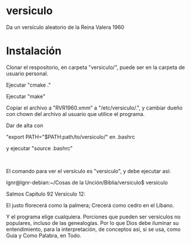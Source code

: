 # versiculo
Da un versículo aleatorio de la Reina Valera 1960
<br />
# Instalación
Clonar el respositorio, en carpeta "versiculo/", puede ser en la carpeta de usuario personal.

Ejecutar "cmake ."

Ejecutar "make"

Copiar el archivo a "RVR1960.xmm" a "/etc/versiculo/.", y cambiar dueño con chown del archivo al usuario que utilice el programa.

Dar de alta con 

"export PATH="$PATH:path/to/versiculo/" en .bashrc

y ejecutar "source .bashrc"

</br>

El comando para ver el versículo es "versiculo", y debe ejecutar así:

lgnr@lgnr-debian:~/Cosas de la Unción/Biblia/versiculo$ versiculo 


Salmos Capítulo 92 Versículo 12:
 
El justo florecerá como la
palmera; Crecerá como cedro en
el Líbano.

Y el programa elige cualquiera. Porciones que pueden ser versículos no populares, incluso de las genealogías. Por lo que Dios debe iluminar su entendimiento, para la interpretación, de conceptos así, si se usa, como Guía y Como Palabra, en Todo.
